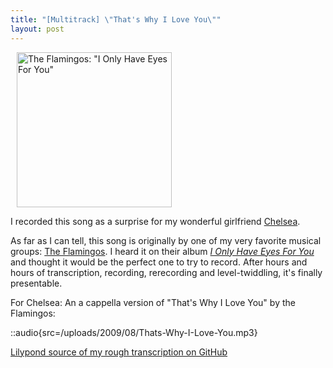```yaml
---
title: "[Multitrack] \"That's Why I Love You\""
layout: post
---
```


<a href="http://www.amazon.com/I-Only-Have-Eyes-You/dp/B000005MWW"><img class="alignright size-full wp-image-607" style="margin-left: 10px;" title="The Flamingos: &quot;I Only Have Eyes For You&quot;" src="/uploads/2009/08/1996-cd-coverbig-310.jpg" alt="The Flamingos: &quot;I Only Have Eyes For You&quot;" width="248" height="248" /></a>

I recorded this song as a surprise for my wonderful girlfriend [Chelsea](http://www.chelseahollow.com).

As far as I can tell, this song is originally by one of my very favorite musical groups: [The Flamingos](http://en.wikipedia.org/wiki/The_Flamingos). I heard it on their album <a href="http://www.amazon.com/I-Only-Have-Eyes-You/dp/B000005MWW"><em>I Only Have Eyes For You</em></a> and thought it would be the perfect one to try to record. After hours and hours of transcription, recording, rerecording and level-twiddling, it's finally presentable.

For Chelsea: An a cappella version of "That's Why I Love You" by the Flamingos:

::audio{src=/uploads/2009/08/Thats-Why-I-Love-You.mp3}

[Lilypond source of my rough transcription on GitHub](https://github.com/captbaritone/eldredge-thats_why_i_love_you)
